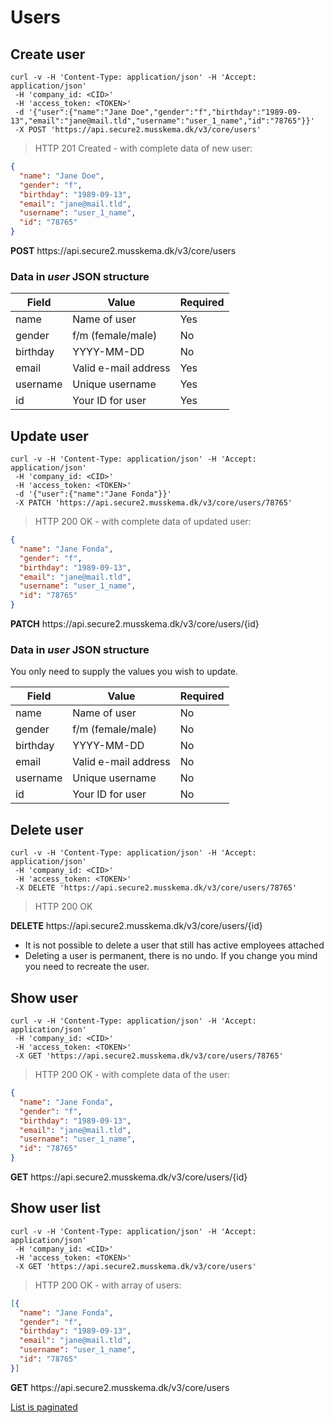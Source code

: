 # Users

## Create user

```shell
curl -v -H 'Content-Type: application/json' -H 'Accept: application/json'
 -H 'company_id: <CID>'
 -H 'access_token: <TOKEN>'
 -d '{"user":{"name":"Jane Doe","gender":"f","birthday":"1989-09-13","email":"jane@mail.tld","username":"user_1_name","id":"78765"}}'
 -X POST 'https://api.secure2.musskema.dk/v3/core/users'
```

> HTTP 201 Created - with complete data of new user:

```json
{
  "name": "Jane Doe",
  "gender": "f",
  "birthday": "1989-09-13",
  "email": "jane@mail.tld",
  "username": "user_1_name",
  "id": "78765"
}
```

<aside class="notice">
<b>POST</b> https://api.secure2.musskema.dk/v3/core/users
</aside>

### Data in _user_ JSON structure

Field | Value | Required
------|-------|---------
name | Name of user | Yes
gender | f/m (female/male) | No
birthday | YYYY-MM-DD | No
email | Valid e-mail address | Yes
username | Unique username | Yes
id | Your ID for user | Yes  

## Update user

```shell
curl -v -H 'Content-Type: application/json' -H 'Accept: application/json'
 -H 'company_id: <CID>'
 -H 'access_token: <TOKEN>'
 -d '{"user":{"name":"Jane Fonda"}}'
 -X PATCH 'https://api.secure2.musskema.dk/v3/core/users/78765'
```

> HTTP 200 OK - with complete data of updated user:

```json
{
  "name": "Jane Fonda",
  "gender": "f",
  "birthday": "1989-09-13",
  "email": "jane@mail.tld",
  "username": "user_1_name",
  "id": "78765"
}
```

<aside class="notice">
<b>PATCH</b> https://api.secure2.musskema.dk/v3/core/users/{id}
</aside>

### Data in _user_ JSON structure
You only need to supply the values you wish to update.

Field | Value | Required
------|-------|---------
name | Name of user | No
gender | f/m (female/male) | No
birthday | YYYY-MM-DD | No
email | Valid e-mail address | No
username | Unique username | No
id | Your ID for user | No  

## Delete user

```shell
curl -v -H 'Content-Type: application/json' -H 'Accept: application/json'
 -H 'company_id: <CID>'
 -H 'access_token: <TOKEN>'
 -X DELETE 'https://api.secure2.musskema.dk/v3/core/users/78765'
```

> HTTP 200 OK

<aside class="notice">
<b>DELETE</b> https://api.secure2.musskema.dk/v3/core/users/{id}
</aside>

 - It is not possible to delete a user that still has active employees attached
 - Deleting a user is permanent, there is no undo. If you change you mind you need to recreate the user.

## Show user

```shell
curl -v -H 'Content-Type: application/json' -H 'Accept: application/json'
 -H 'company_id: <CID>'
 -H 'access_token: <TOKEN>'
 -X GET 'https://api.secure2.musskema.dk/v3/core/users/78765'
```

> HTTP 200 OK - with complete data of the user:

```json
{
  "name": "Jane Fonda",
  "gender": "f",
  "birthday": "1989-09-13",
  "email": "jane@mail.tld",
  "username": "user_1_name",
  "id": "78765"
}
```

<aside class="notice">
<b>GET</b> https://api.secure2.musskema.dk/v3/core/users/{id}
</aside>

## Show user list

```shell
curl -v -H 'Content-Type: application/json' -H 'Accept: application/json'
 -H 'company_id: <CID>'
 -H 'access_token: <TOKEN>'
 -X GET 'https://api.secure2.musskema.dk/v3/core/users'
```

> HTTP 200 OK - with array of users:

```json
[{
  "name": "Jane Fonda",
  "gender": "f",
  "birthday": "1989-09-13",
  "email": "jane@mail.tld",
  "username": "user_1_name",
  "id": "78765"
}]
```

<aside class="notice">
<b>GET</b> https://api.secure2.musskema.dk/v3/core/users
</aside>

[List is paginated](#pagination)
